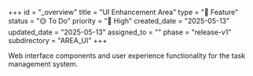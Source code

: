 +++
id = "_overview"
title = "UI Enhancement Area"
type = "🌟 Feature"
status = "🟡 To Do"
priority = "🔼 High"
created_date = "2025-05-13"
updated_date = "2025-05-13"
assigned_to = ""
phase = "release-v1"
subdirectory = "AREA_UI"
+++

Web interface components and user experience functionality for the task management system.
